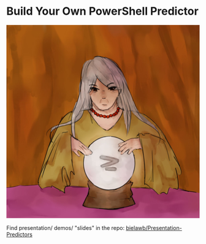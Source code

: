 # Build Your Own PowerShell Predictor
![PowerShell Predictor/ Hania Bielawska](https://github.com/bielawb/Presentation-Predictors/blob/master/Presentation/Media/PowerShell-Predictors.jpg)

Find presentation/ demos/ "slides" in the repo: [bielawb/Presentation-Predictors](https://github.com/bielawb/Presentation-Predictors)
